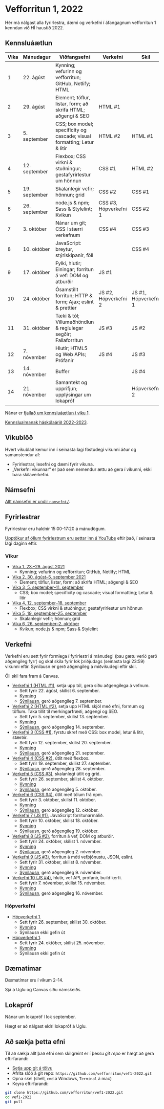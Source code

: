 # Vefforritun 1, 2022

Hér má nálgast alla fyrirlestra, dæmi og verkefni í áfangagnum vefforritun 1 kenndan við HÍ haustið 2022.

## Kennsluáætlun

| Vika | Mánudagur     | Viðfangsefni                                                             | Verkefni              | Skil                 |
|------|---------------|--------------------------------------------------------------------------|-----------------------|----------------------|
| 1    | 22. ágúst     | Kynning; vefurinn og vefforritun; GitHub, Netlify; HTML                  |                       |                      |
| 2    | 29. ágúst     | Element; töflur, listar, form; að skrifa HTML; aðgengi & SEO             | HTML #1               |                      |
| 3    | 5. september  | CSS; box model; specificity og cascade; visual formatting; Letur & litir | HTML #2               | HTML #1              |
| 4    | 12. september | Flexbox; CSS virkni & stuðningur; gestafyrirlestur um hönnun             | CSS #1                | HTML #2              |
| 5    | 19. september | Skalanlegir vefir; hönnun; grid                                          | CSS #2                | CSS #1               |
| 6    | 26. september | node.js & npm; Sass & Stylelint; Kvikun                                  | CSS #3, Hópverkefni 1 | CSS #2               |
| 7    | 3. október    | Nánar um git; CSS í stærri verkefnum                                     | CSS #4                | CSS #3               |
| 8    | 10. október   | JavaScript: breytur, stýriskipanir, föll                                 |                       | CSS #4               |
| 9    | 17. október   | Fylki, hlutir; Einingar; forritun á vef: DOM og atburðir                 | JS #1                 |                      |
| 10   | 24. október   | Ósamstillt forritun; HTTP & form; Ajax; eslint & prettier                | JS #2, Hópverkefni 2  | JS #1, Hópverkefni 1 |
| 11   | 31. október   | Tæki & tól; Villumeðhöndlun & reglulegar segðir; Fallaforritun           | JS #3                 | JS #2                |
| 12   | 7. nóvember   | Hlutir; HTML5 og Web APIs; Prófanir                                      | JS #4                 | JS #3                |
| 13   | 14. nóvember  | Buffer                                                                   |                       | JS #4                |
| 14   | 21. nóvember  | Samantekt og upprifjun; upplýsingar um lokapróf                          |                       | Hópverkefni 2        |

Nánar er [fjallað um kennsluáætlun í viku 1](vikur/vika-01.md).

[Kennslualmanak háskólaárið 2022–2023](https://ugla.hi.is/kennsluskra/index.php?tab=skoli&chapter=content&id=46698&kennsluar=2022).

## Vikublöð

Hvert vikublað kemur inn í seinasta lagi föstudegi vikunni áður og samanstendur af:

* Fyrirlestrar, lesefni og dæmi fyrir vikuna.
* „Verkefni vikunnar“ er það sem nemendur ættu að gera í vikunni, ekki bara skilaverkefni.

## Námsefni

[Allt námsefni er undir `namsefni/`](/namsefni).

## Fyrirlestrar

Fyrirlestrar eru haldnir 15:00-17:20 á mánudögum.

[Upptökur af öllum fyrirlestrum eru settar inn á YouTube](https://www.youtube.com/playlist?list=PLRj-ccg8iozztWvIH3n6647KQuJgg4mpi) eftir það, í seinasta lagi daginn eftir.

### Vikur

* [Vika 1, 23.–29. ágúst 2021](vikur/vika-01.md)
  * Kynning; vefurinn og vefforritun; GitHub, Netlify; HTML
* [Vika 2, 30. ágúst–5. september 2021](vikur/vika-02.md)
  * Element; töflur, listar, form; að skrifa HTML; aðgengi & SEO
* [Vika 3, 5. september–11. september](vikur/vika-03.md)
  * CSS; box model; specificity og cascade; visual formatting; Letur & litir
* [Vika 4, 12. september–18. september](vikur/vika-04.md)
  * Flexbox; CSS virkni & stuðningur; gestafyrirlestur um hönnun
* [Vika 5, 19. september–25. september](vikur/vika-05.md)
  * Skalanlegir vefir; hönnun; grid
* [Vika 6, 26. september–2. október](vikur/vika-06.md)
  * Kvikun; node.js & npm; Sass & Stylelint

## Verkefni

Verkefni eru sett fyrir formlega í fyrirlestri á mánudegi (þau gætu verið gerð aðgengileg fyrr) og skal skila fyrir lok þriðjudags (seinasta lagi 23:59) vikunni eftir. Sýnilausn er gerð aðgengileg á miðvikudegi eftir skil.

Öll skil fara fram á Canvas.

* [Verkefni 1 (HTML #1)](https://github.com/vefforritun/vef1-2022-v1), setja upp tól, gera síðu aðgengilega á vefnum.
  * Sett fyrir 22. ágúst, skilist 6. september.
  * [Kynning](https://youtu.be/)
  * [Sýnilausn](https://github.com/vefforritun/vef1-2022-v1-synilausn), gerð aðgengileg 7. september.
* [Verkefni 2 (HTML #2)](https://github.com/vefforritun/vef1-2022-v2), setja upp HTML skjöl með efni, formum og töflum. Taka tillit til merkingarfræði, aðgengi og SEO.
  * Sett fyrir 5. september, skilist 13. september.
  * [Kynning](https://youtu.be/fZ13SnZGTFE)
  * [Sýnilausn](https://github.com/vefforritun/vef1-2022-v2-synilausn), gerð aðgengileg 14. september.
* [Verkefni 3 (CSS #1)](https://github.com/vefforritun/vef1-2022-v3), fyrstu skref með CSS: box model, letur & litir, stærðir.
  * Sett fyrir 12. september, skilist 20. september.
  * [Kynning](https://youtu.be/GCs3G7HkRmA)
  * [Sýnilausn](https://github.com/vefforritun/vef1-2022-v3-synilausn), gerð aðgengileg 21. september.
* [Verkefni 4 (CSS #2)](https://github.com/vefforritun/vef1-2022-v4), útlit með flexbox.
  * Sett fyrir 19. september, skilist 27. september.
  * [Sýnilausn](https://github.com/vefforritun/vef1-2022-v4-synilausn), gerð aðgengileg 28. september.
* [Verkefni 5 (CSS #3)](https://github.com/vefforritun/vef1-2022-v5), skalanlegt útlit og grid.
  * Sett fyrir 26. september, skilist 4. október.
  * [Kynning](https://youtu.be/LSkJn8440xI)
  * [Sýnilausn](https://github.com/vefforritun/vef1-2022-v5-synilausn), gerð aðgengileg 5. október.
* [Verkefni 6 (CSS #4)](https://github.com/vefforritun/vef1-2022-v6), útlit með tólum frá npm.
  * Sett fyrir 3. október, skilist 11. október.
  * [Kynning](https://youtu.be/)
  * [Sýnilausn](https://github.com/vefforritun/vef1-2022-v6-synilausn), gerð aðgengileg 12. október.
* [Verkefni 7 (JS #1)](https://github.com/vefforritun/vef1-2022-v7), JavaScript forritunarmálið.
  * Sett fyrir 10. október, skilist 18. október.
  * [Kynning](https://youtu.be/)
  * [Sýnilausn](https://github.com/vefforritun/vef1-2022-v7-synilausn), gerð aðgengileg 19. október.
* [Verkefni 8 (JS #2)](https://github.com/vefforritun/vef1-2022-v8), forritun á vef, DOM og atburðir.
  * Sett fyrir 24. október, skilist 1. nóvember.
  * [Kynning](https://youtu.be/)
  * [Sýnilausn](https://github.com/vefforritun/vef1-2022-v8-synilausn), gerð aðgengileg 2. nóvember.
* [Verkefni 9 (JS #3)](https://github.com/vefforritun/vef1-2022-v9), forritun á móti vefþjónustu, JSON, eslint.
  * Sett fyrir 31. október, skilist 8. nóvember.
  * [Kynning](https://youtu.be/)
  * [Sýnilausn](https://github.com/vefforritun/vef1-2022-v9-synilausn), gerð aðgengileg 9. nóvember.
* [Verkefni 10 (JS #4)](https://github.com/vefforritun/vef1-2022-v10), hlutir, vef API, prófanir, build kerfi.
  * Sett fyrir 7. nóvember, skilist 15. nóvember.
  * [Kynning](https://youtu.be/)
  * [Sýnilausn](https://github.com/vefforritun/vef1-2022-v10-synilausn), gerð aðgengileg 16. nóvember.

### Hópverkefni

* [Hópverkefni 1](https://github.com/vefforritun/vef1-2022-h1).
  * Sett fyrir 26. september, skilist 30. október.
  * [Kynning](https://youtu.be/AMb-bmaRlU0)
  * Sýnilausn ekki gefin út
* [Hópverkefni 1](https://github.com/vefforritun/vef1-2022-h2).
  * Sett fyrir 24. október, skilist 25. nóvember.
  * [Kynning](https://youtu.be/)
  * Sýnilausn ekki gefin út

## Dæmatímar

Dæmatímar eru í vikum 2–14.

Sjá á Uglu og Canvas síðu námskeiðs.

## Lokapróf

Nánar um lokapróf í lok september.

Hægt er að nálgast eldri lokapróf á Uglu.

## Að sækja þetta efni

Til að sækja allt það efni sem skilgreint er í þessu _git repo_ er hægt að gera eftirfarandi:

* [Setja upp git á tölvu](https://help.github.com/articles/set-up-git/)
* Afrita slóð á git repo: `https://github.com/vefforritun/vef1-2022.git`
* Opna skel (shell, `cmd` á Windows, `Terminal` á mac)
* Keyra eftirfarandi:

```bash
git clone https://github.com/vefforritun/vef1-2022.git
cd vef1-2022
git pull
```
